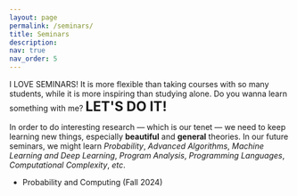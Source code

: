 ```yaml
---
layout: page
permalink: /seminars/
title: Seminars
description: 
nav: true
nav_order: 5
---
```


I LOVE SEMINARS! It is more flexible than taking courses with so many students, while it is more inspiring than studying alone. Do you wanna learn something with me? <font size = 5><strong>LET'S DO IT!</strong></font>

In order to do interesting research — which is our tenet — we need to keep learning new things, especially **beautiful** and **general** theories. In our future seminars, we might learn *Probability*, *Advanced Algorithms*, *Machine Learning and Deep Learning*, *Program Analysis*, *Programming Languages*, *Computational Complexity*, *etc*.

- Probability and Computing (Fall 2024)
